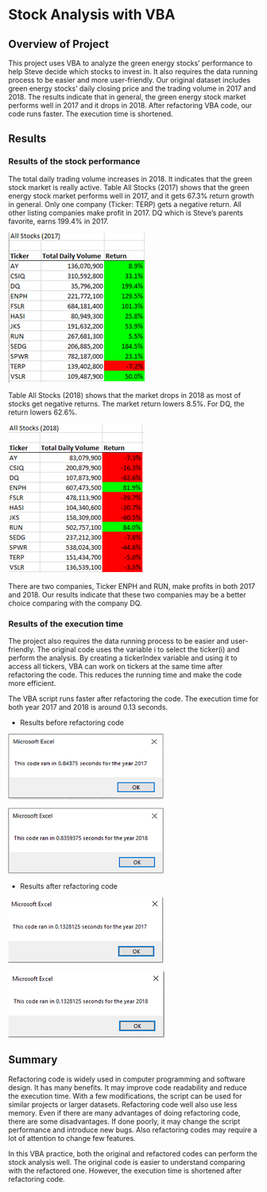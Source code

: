 # Stock Analysis with VBA

## Overview of Project

This project uses VBA to analyze the green energy stocks’ performance to help Steve decide which stocks to invest in. It also requires the data running process to be easier and more user-friendly. Our original dataset includes green energy stocks’ daily closing price and the trading volume in 2017 and 2018. The results indicate that in general, the green energy stock market performs well in 2017 and it drops in 2018. After refactoring VBA code, our code runs faster. The execution time is shortened.

## Results

### Results of the stock performance

The total daily trading volume increases in 2018. It indicates that the green stock market is really active. Table All Stocks (2017) shows that the green energy stock market performs well in 2017, and it gets 67.3% return growth in general. Only one company (Ticker: TERP) gets a negative return. All other listing companies make profit in 2017. DQ which is Steve’s parents favorite, earns 199.4% in 2017. 

![](Results/All_Stocks_2017.png)

Table All Stocks (2018) shows that the market drops in 2018 as most of stocks get negative returns. The market return lowers 8.5%. For DQ, the return lowers 62.6%. 

<img src="Results/All_Stocks_2018.png">


There are two companies, Ticker ENPH and RUN, make profits in both 2017 and 2018. Our results indicate that these two companies may be a better choice comparing with the company DQ.

### Results of the execution time

The project also requires the data running process to be easier and user-friendly. The original code uses the variable i to select the ticker(i) and perform the analysis. By creating a tickerIndex variable and using it to access all tickers, VBA can work on tickers at the same time after refactoring the code. This reduces the running time and make the code more efficient.

The VBA script runs faster after refactoring the code. The execution time for both year 2017 and 2018 is around 0.13 seconds.

- Results before refactoring code

![](Results/VBA_Challenge_2017_beforerefactoring.png)

<img src="Results/VBA_Challenge_2018_beforerefactoring.png">

- Results after refactoring code

![](Resources/VBA_Challenge_2017.png)

<img src="Resources/VBA_Challenge_2018.png">

## Summary

Refactoring code is widely used in computer programming and software design. It has many benefits. It may improve code readability and reduce the execution time. With a few modifications, the script can be used for similar projects or larger datasets. Refactoring code well also use less memory. Even if there are many advantages of doing refactoring code, there are some disadvantages. If done poorly, it may change the script performance and introduce new bugs. Also refactoring codes may require a lot of attention to change few features.

In this VBA practice, both the original and refactored codes can perform the stock analysis well. The original code is easier to understand comparing with the refactored one. However, the execution time is shortened after refactoring code.
